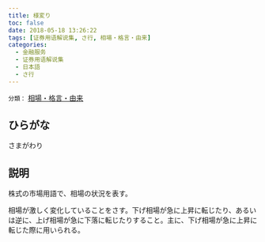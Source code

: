 ```yaml
---
title: 様変り
toc: false
date: 2018-05-18 13:26:22
tags: [证券用语解说集, さ行, 相場・格言・由来]
categories:
  - 金融服务
  - 证券用语解说集
  - 日本語
  - さ行
---
```


`分類：` [相場・格言・由来](/tags/相場・格言・由来/)

## ひらがな

さまがわり

## 説明

株式の市場用語で、相場の状況を表す。

相場が激しく変化していることをさす。下げ相場が急に上昇に転じたり、あるいは逆に、上げ相場が急に下落に転じたりすること。主に、下げ相場が急に上昇に転じた際に用いられる。

